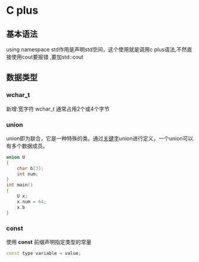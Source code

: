 # C plus

## 基本语法

using namespace std作用是声明std空间，这个使用就是调用c plus语法,不然直接使用cout要报错 ,要加std::cout

## 数据类型

### wchar_t 

新增:宽字符   wchar_t 通常占用2个或4个字节

### union

union即为联合，它是一种特殊的类。通过[关键字](https://so.csdn.net/so/search?q=关键字&spm=1001.2101.3001.7020)union进行定义，一个union可以有多个数据成员。

```c++
union U
{
	char b[3];
	int num;
}
int main()
{
    U x;
    x.num = 64;
    x.b
}
```

### const

使用 **const** 前缀声明指定类型的常量

```c++
const type variable = value;
```

